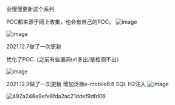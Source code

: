 会慢慢更新这个系列 

POC都来源于网上收集，也会有自己的POC。
![image](https://user-images.githubusercontent.com/82875988/144745372-b6d815fd-b90d-4abe-b66c-d92d1be52c2c.png)

![image](https://user-images.githubusercontent.com/82875988/144745320-9fb3e4ef-ed72-4d07-8ff0-12f269b4cb3f.png)

2021.12.7做了一次更新

优化了POC（之前有些漏洞url多出/是检测不出）


![image](https://user-images.githubusercontent.com/82875988/144952145-bfbde2b7-dc82-46ab-a074-b94f72b3b88f.png)


2021.12.9做了一次更新
增加泛微e-mobile6.6 SQL H2注入
![image](https://user-images.githubusercontent.com/82875988/145391516-08c095b2-00e7-4438-a08e-275e130e3473.png)


![492a248e9efe8fda2ac21ddef9dfd06](https://user-images.githubusercontent.com/82875988/145391569-c96fa3b5-5d6e-4129-a958-20c554c75fa0.png)
